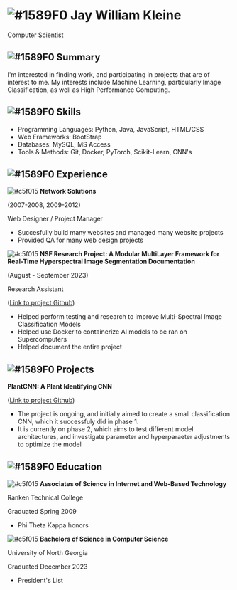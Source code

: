 # ![#1589F0](https://placehold.co/15x15/1589F0/1589F0.png) Jay William Kleine
Computer Scientist

## ![#1589F0](https://placehold.co/15x15/1589F0/1589F0.png)  Summary
I'm interested in finding work, and participating in projects that are of interest to me. My interests include Machine Learning, particularly Image Classification, as well as High Performance Computing.

## ![#1589F0](https://placehold.co/15x15/1589F0/1589F0.png)  Skills
- Programming Languages: Python, Java, JavaScript, HTML/CSS 
- Web Frameworks: BootStrap
- Databases: MySQL, MS Access
- Tools & Methods: Git, Docker, PyTorch, Scikit-Learn, CNN's

## ![#1589F0](https://placehold.co/15x15/1589F0/1589F0.png)  Experience
![#c5f015](https://placehold.co/15x15/c5f015/c5f0f5.png) **Network Solutions**

(2007-2008, 2009-2012) 
  
Web Designer / Project Manager
- Succesfully build many websites and managed many website projects
- Provided QA for many web design projects


![#c5f015](https://placehold.co/15x15/c5f015/c5f015.png) **NSF Research Project: A Modular MultiLayer Framework for Real-Time Hyperspectral Image Segmentation Documentation** 

(August - September 2023)

Research Assistant

([Link to project Github](https://jkleine.github.io/JupyterBookUpdate/intro.html))  

- Helped perform testing and research to improve Multi-Spectral Image Classification Models
- Helped use Docker to containerize AI models to be ran on Supercomputers
- Helped document the entire project

## ![#1589F0](https://placehold.co/15x15/1589F0/1589F0.png)  Projects
**PlantCNN: A Plant Identifying CNN**

([Link to project Github](https://github.com/JKleine/PlantCNN18))  
- The project is ongoing, and initially aimed to create a small classification CNN, which it successfuly did in phase 1. 
- It is currently on phase 2, which aims to test different model architectures, and investigate parameter and hyperparaeter adjustments to optimize the model

## ![#1589F0](https://placehold.co/15x15/1589F0/1589F0.png)  Education
![#c5f015](https://placehold.co/15x15/c5f015/c5f015.png) **Associates of Science in Internet and Web-Based Technology**

Ranken Technical College

Graduated Spring 2009
- Phi Theta Kappa honors

![#c5f015](https://placehold.co/15x15/c5f015/c5f015.png) **Bachelors of Science in Computer Science**

University of North Georgia

Graduated December 2023
- President's List
